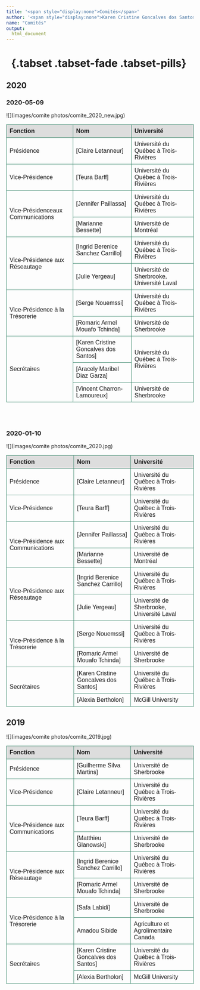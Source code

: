 ```yaml
---
title: '<span style="display:none">Comités</span>'
author: '<span style="display:none">Karen Cristine Goncalves dos Santos</span>'
name: "Comités"
output:
  html_document
---
```

<head>
<link rel="apple-touch-icon" sizes="180x180" href="/apple-touch-icon.png">
<link rel="icon" type="image/png" sizes="32x32" href="/favicon-32x32.png">
<link rel="icon" type="image/png" sizes="16x16" href="/favicon-16x16.png">
<link rel="manifest" href="/site.webmanifest">
<link rel="mask-icon" href="/safari-pinned-tab.svg" color="#5bbad5">
<meta name="msapplication-TileColor" content="#da532c">
<meta name="theme-color" content="#ffffff">
<meta charset="utf-8">
<meta name="viewport" content="width=device-width, initial-scale=1">
<link rel="stylesheet" href="./two_columns.css">


</head>
<style>
.main-container {width: 1200px;}

</style>




# &nbsp; {.tabset .tabset-fade .tabset-pills} 

## 2020

### 2020-05-09
<div class="row">
<div class="col-md-7">
![](images/comite photos/comite_2020_new.jpg) 
</div>
<div class="col-md-5">

<style>
table {
  font-family: arial, sans-serif;
  border-collapse: collapse;
  width: 100%;
}

td, th {
  border: 1px solid rgba(50, 130, 102);
  text-align: left;
  padding: 8px;
}
tr:first-child {
  background-color: #dddddd;
}
</style>
<table>
<tr>
<td><b>Fonction</b></td><td><b>Nom</b></td><td><b>Université</b></td>
</tr>
<tr>
<td>Présidence</td><td>[Claire Letanneur]</td><td>Université du Québec à Trois-Rivières</td>
</tr>
<tr>
<td>Vice-Présidence</td><td>[Teura Barff]</td><td>Université du Québec à Trois-Rivières</td>
</tr>
<tr>
<td rowspan="2">Vice-Présidenceaux Communications</td><td>[Jennifer Paillassa]</td><td>Université du Québec à Trois-Rivières</td>
</tr>
<tr>
<td>[Marianne Bessette]</td><td>Université de Montréal</td>
</tr>
<tr>
<td rowspan="2">Vice-Présidence aux Réseautage</td><td>[Ingrid Berenice Sanchez Carrillo]</td><td>Université du Québec à Trois-Rivières</td>
</tr>
<tr>
<td>[Julie Yergeau]</td><td>Université de Sherbrooke, Université Laval</td>
</tr>
<tr>
<td rowspan="2">Vice-Présidence à la Trésorerie</td><td>[Serge Nouemssi]</td><td>Université du Québec à Trois-Rivières</td>
</tr>
<tr>
<td>[Romaric Armel Mouafo Tchinda]</td><td>Université de Sherbrooke</td>
</tr>
<tr>
<td rowspan="3"> Secrétaires</td><td>[Karen Cristine Goncalves dos Santos]</td><td rowspan="2">Université du Québec à Trois-Rivières</td>
</tr>
<tr>
<td>[Aracely Maribel Diaz Garza]</td>
</tr>
<tr>
<td>[Vincent Charron-Lamoureux]</td><td>Université de Sherbrooke</td>
</tr>
</table>
</div>
</div>


<br><br>

### 2020-01-10

<div class="row">
<div class="col-md-7">
![](images/comite photos/comite_2020.jpg) 
</div>
<div class="col-md-5">

<table>
<tr>
<td><b>Fonction </b></td><td><b>Nom</b></td><td><b>Université</b></td>
</tr>
<tr>
<td>Présidence</td><td>[Claire Letanneur]</td><td>Université du Québec à Trois-Rivières</td>
</tr>
<tr>
<td>Vice-Présidence</td><td>[Teura Barff]</td><td>Université du Québec à Trois-Rivières</td>
</tr>
<tr>
<td rowspan="2">Vice-Présidence aux Communications</td><td>[Jennifer Paillassa]</td><td>Université du Québec à Trois-Rivières</td>
</tr>
<tr>
<td>[Marianne Bessette]</td><td>Université de Montréal</td>
</tr>
<tr>
<td rowspan="2">Vice-Présidence aux Réseautage</td><td>[Ingrid Berenice Sanchez Carrillo]</td><td>Université du Québec à Trois-Rivières</td>
</tr>
<tr>
<td>[Julie Yergeau]</td><td>Université de Sherbrooke, Université Laval</td>
</tr>
<tr>
<td rowspan="2">Vice-Présidence à la Trésorerie</td><td>[Serge Nouemssi]</td><td>Université du Québec à Trois-Rivières</td>
</tr>
<tr>
<td>[Romaric Armel Mouafo Tchinda]</td><td>Université de Sherbrooke</td>
</tr>
<tr>
<td rowspan="2"> Secrétaires</td><td>[Karen Cristine Goncalves dos Santos]</td><td>Université du Québec à Trois-Rivières</td>
</tr>
<tr>
<td>[Alexia Bertholon]</td>
<td>McGill University</td>
</tr>
</table>
</div>
</div>

##  2019

<div class="row">
<div class="col-md-7">
![](images/comite photos/comite_2019.jpg)

</div>
<div class="col-md-5">

<table>
<tr>
<td><b>Fonction </b></td><td><b>Nom</b></td><td><b>Université</b></td>
</tr>
<tr>
<td>Présidence</td><td>[Guilherme Silva Martins]</td><td>Université de Sherbrooke</td>
</tr>
<tr>
<td>Vice-Présidence</td><td>[Claire Letanneur]</td><td>Université du Québec à Trois-Rivières</td>
</tr>
<tr>
<td rowspan="2">Vice-Présidence aux Communications</td><td>[Teura Barff]</td><td>Université du Québec à Trois-Rivières</td>
</tr>
<tr>
<td>[Matthieu Glanowski]</td><td>Université de Sherbrooke</td>
</tr>
<tr>
<td rowspan="2">Vice-Présidence aux Réseautage</td><td>[Ingrid Berenice Sanchez Carrillo]</td><td>Université du Québec à Trois-Rivières</td>
</tr>
<tr>
<td>[Romaric Armel Mouafo Tchinda]</td><td>Université de Sherbrooke</td>
</tr>
<tr>
<td rowspan="2">Vice-Présidence à la Trésorerie</td><td>[Safa Labidi]</td><td>Université de Sherbrooke</td>
</tr>
<tr>
<td>Amadou Sibide</td><td>Agriculture et Agrolimentaire Canada</td>
</tr>
<tr>
<td rowspan="2"> Secrétaires</td><td>[Karen Cristine Goncalves dos Santos]</td><td>Université du Québec à Trois-Rivières</td>
</tr>
<tr>
<td>[Alexia Bertholon]</td>
<td>McGill University</td>
</tr>
</table>
</div>
</div>

[Aracely Maribel Diaz Garza]: https://www.linkedin.com/in/aracely-maribel-diaz-garza-6989b5169/
[Vincent Charron-Lamoureux]: https://www.researchgate.net/profile/Vincent_Charron-Lamoureux
[Jennifer Paillassa]: https://www.linkedin.com/in/jennifer-paillassa-087600a3/
[Marianne Bessette]: https://www.linkedin.com/in/marianne-bessette-b16287146/
[Julie Yergeau]: https://www.linkedin.com/in/julie-yergeau-b58508186/
[Serge Nouemssi]: https://www.linkedin.com/in/serge-basile-nouemssi-a95913121/
[Guilherme Silva Martins]: https://www.linkedin.com/in/guilherme-martins-1268202b/
[Claire Letanneur]: https://www.researchgate.net/profile/Claire_Letanneur
[Teura Barff]: https://www.linkedin.com/in/teura-barff-66526647/
[Matthieu Glanowski]: https://www.linkedin.com/in/matthieu-glanowski-585254116/
[Ingrid Berenice Sanchez Carrillo]: https://www.linkedin.com/in/ingrid-sanchez/
[Romaric Armel Mouafo Tchinda]: https://www.linkedin.com/in/romaric-armel-mouafo-tchinda-ba266185/
[Safa Labidi]: https://www.linkedin.com/in/safa-labidi-41749b73/
[Karen Cristine Goncalves dos Santos]: https://www.linkedin.com/in/karen-cristine-gon%C3%A7alves-dos-santos-05847a113/
[Alexia Bertholon]: https://www.linkedin.com/in/alexiabertholon/